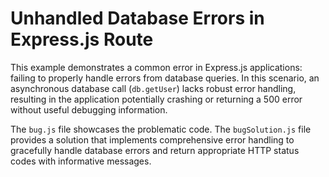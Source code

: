# Unhandled Database Errors in Express.js Route

This example demonstrates a common error in Express.js applications: failing to properly handle errors from database queries.  In this scenario, an asynchronous database call (`db.getUser`) lacks robust error handling, resulting in the application potentially crashing or returning a 500 error without useful debugging information.

The `bug.js` file showcases the problematic code.  The `bugSolution.js` file provides a solution that implements comprehensive error handling to gracefully handle database errors and return appropriate HTTP status codes with informative messages.